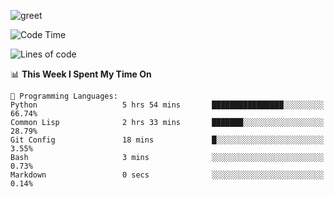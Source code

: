 ![greet](https://user-images.githubusercontent.com/44234583/146624354-9d461392-3676-4e7a-b12f-debc7319f53b.gif)

<!--START_SECTION:waka-->
![Code Time](http://img.shields.io/badge/Code%20Time-288%20hrs%2029%20mins-blue)

![Lines of code](https://img.shields.io/badge/From%20Hello%20World%20I%27ve%20Written-368%20Thousand%20lines%20of%20code-blue)

📊 **This Week I Spent My Time On** 

```text
💬 Programming Languages: 
Python                   5 hrs 54 mins       ████████████████░░░░░░░░░   66.74% 
Common Lisp              2 hrs 33 mins       ███████░░░░░░░░░░░░░░░░░░   28.79% 
Git Config               18 mins             █░░░░░░░░░░░░░░░░░░░░░░░░   3.55% 
Bash                     3 mins              ░░░░░░░░░░░░░░░░░░░░░░░░░   0.73% 
Markdown                 0 secs              ░░░░░░░░░░░░░░░░░░░░░░░░░   0.14%

```


<!--END_SECTION:waka-->
